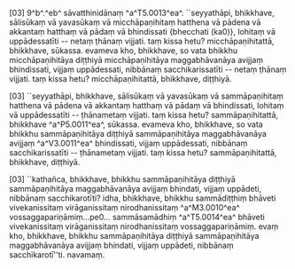 [03] 9^b^.^eb^ sāvatthinidānaṃ ^a^T5.0013^ea^. ``seyyathāpi, bhikkhave,  sālisūkaṃ vā yavasūkaṃ vā micchāpaṇihitaṃ hatthena vā pādena vā  akkantaṃ hatthaṃ vā pādaṃ vā bhindissati {bhecchati (ka0)}, lohitaṃ vā uppādessatīti  -- netaṃ ṭhānaṃ vijjati. taṃ kissa hetu? micchāpaṇihitattā,  bhikkhave, sūkassa. evameva kho, bhikkhave, so vata bhikkhu  micchāpaṇihitāya diṭṭhiyā micchāpaṇihitāya maggabhāvanāya avijjaṃ  bhindissati, vijjaṃ uppādessati, nibbānaṃ sacchikarissatīti --  netaṃ ṭhānaṃ vijjati. taṃ kissa hetu? micchāpaṇihitattā, bhikkhave,  diṭṭhiyā.

[03] ``seyyathāpi, bhikkhave, sālisūkaṃ vā yavasūkaṃ vā  sammāpaṇihitaṃ hatthena vā pādena vā akkantaṃ hatthaṃ vā pādaṃ vā  bhindissati, lohitaṃ vā uppādessatīti -- ṭhānametaṃ vijjati. taṃ  kissa hetu? sammāpaṇihitattā, bhikkhave ^a^P5.0011^ea^, sūkassa.  evameva kho, bhikkhave, so vata bhikkhu sammāpaṇihitāya diṭṭhiyā  sammāpaṇihitāya maggabhāvanāya avijjaṃ ^a^V3.0011^ea^ bhindissati,  vijjaṃ uppādessati, nibbānaṃ sacchikarissatīti -- ṭhānametaṃ vijjati.  taṃ kissa hetu? sammāpaṇihitattā, bhikkhave, diṭṭhiyā.

[03] ``kathañca, bhikkhave, bhikkhu sammāpaṇihitāya diṭṭhiyā  sammāpaṇihitāya maggabhāvanāya avijjaṃ bhindati, vijjaṃ uppādeti,  nibbānaṃ sacchikarotīti? idha, bhikkhave, bhikkhu sammādiṭṭhiṃ  bhāveti vivekanissitaṃ virāganissitaṃ nirodhanissitaṃ ^a^M3.0010^ea^  vossaggapariṇāmiṃ...pe0... sammāsamādhiṃ ^a^T5.0014^ea^ bhāveti vivekanissitaṃ  virāganissitaṃ nirodhanissitaṃ vossaggapariṇāmiṃ. evaṃ kho,  bhikkhave, bhikkhu sammāpaṇihitāya diṭṭhiyā sammāpaṇihitāya  maggabhāvanāya avijjaṃ bhindati, vijjaṃ uppādeti, nibbānaṃ  sacchikarotī''ti. navamaṃ.